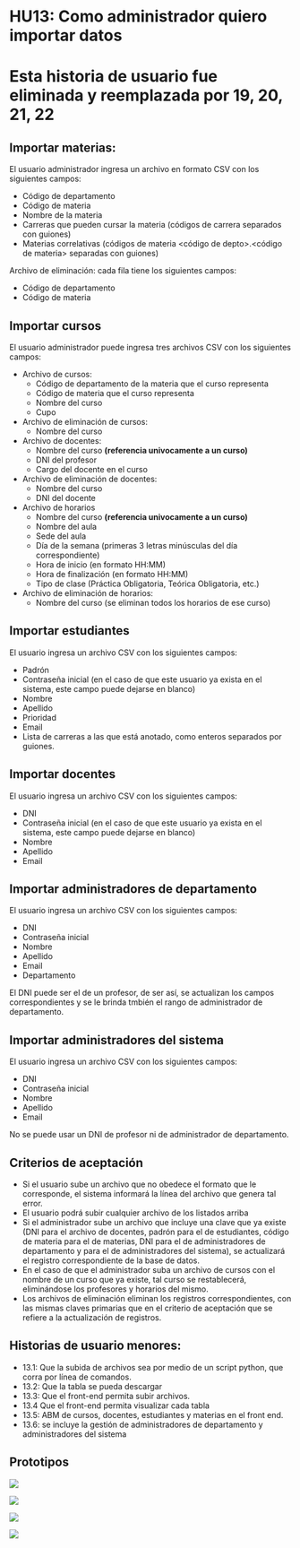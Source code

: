 # HU13: Como administrador quiero importar datos
# Esta historia de usuario fue eliminada y reemplazada por 19, 20, 21, 22


## Importar materias:
El usuario administrador ingresa un archivo en formato CSV con los siguientes campos:
- Código de departamento
- Código de materia
- Nombre de la materia
- Carreras que pueden cursar la materia (códigos de carrera separados con guiones)
- Materias correlativas (códigos de materia <código de depto>.<código de materia> separadas con guiones)

Archivo de eliminación: cada fila tiene los siguientes campos:
- Código de departamento
- Código de materia

## Importar cursos
El usuario administrador puede ingresa tres archivos CSV con los siguientes campos:

- Archivo de cursos:
    - Código de departamento de la materia que el curso representa
    - Código de materia que el curso representa
    - Nombre del curso
    - Cupo
- Archivo de eliminación de cursos:
    - Nombre del curso
- Archivo de docentes:
    - Nombre del curso **(referencia univocamente a un curso)**
    - DNI del profesor
    - Cargo del docente en el curso
- Archivo de eliminación de docentes:
    - Nombre del curso
    - DNI del docente
- Archivo de horarios
    - Nombre del curso **(referencia univocamente a un curso)**
    - Nombre del aula
    - Sede del aula
    - Día de la semana (primeras 3 letras minúsculas del día correspondiente)
    - Hora de inicio (en formato HH:MM)
    - Hora de finalización (en formato HH:MM)
    - Tipo de clase (Práctica Obligatoria, Teórica Obligatoria, etc.)
- Archivo de eliminación de horarios:
    - Nombre del curso (se eliminan todos los horarios de ese curso)

## Importar estudiantes
El usuario ingresa un archivo CSV con los siguientes campos:
- Padrón
- Contraseña inicial (en el caso de que este usuario ya exista en el sistema, este campo puede dejarse en blanco)
- Nombre
- Apellido
- Prioridad
- Email
- Lista de carreras a las que está anotado, como enteros separados por guiones.

## Importar docentes
El usuario ingresa un archivo CSV con los siguientes campos:
- DNI
- Contraseña inicial (en el caso de que este usuario ya exista en el sistema, este campo puede dejarse en blanco)
- Nombre
- Apellido
- Email

## Importar administradores de departamento
El usuario ingresa un archivo CSV con los siguientes campos:
- DNI
- Contraseña inicial
- Nombre
- Apellido
- Email
- Departamento

El DNI puede ser el de un profesor, de ser así, se actualizan los campos correspondientes y se le brinda tmbién el rango de administrador de departamento.

## Importar administradores del sistema
El usuario ingresa un archivo CSV con los siguientes campos:
- DNI
- Contraseña inicial
- Nombre
- Apellido
- Email

No se puede usar un DNI de profesor ni de administrador de departamento.

## Criterios de aceptación
- Si el usuario sube un archivo que no obedece el formato que le corresponde, el sistema informará la línea del archivo que genera tal error.
- El usuario podrá subir cualquier archivo de los listados arriba
- Si el administrador sube un archivo que incluye una clave que ya existe (DNI para el archivo de docentes, padrón para el de estudiantes, código de materia para el de materias, DNI para el de administradores de departamento y para el de administradores del sistema), se actualizará el registro correspondiente de la base de datos.
- En el caso de que el administrador suba un archivo de cursos con el nombre de un curso que ya existe, tal curso se restablecerá, eliminándose los profesores y horarios del mismo.
- Los archivos de eliminación eliminan los registros correspondientes, con las mismas claves primarias que en el criterio de aceptación que se refiere a la actualización de registros.


## Historias de usuario menores:
 - 13.1: Que la subida de archivos sea por medio de un script python, que corra por línea de comandos.
 - 13.2: Que la tabla se pueda descargar
 - 13.3: Que el front-end permita subir archivos.
 - 13.4 Que el front-end permita visualizar cada tabla
 - 13.5: ABM de cursos, docentes, estudiantes y materias en el front end.
 - 13.6: se incluye la gestión de administradores de departamento y administradores del sistema

## Prototipos
![](./prototipos/administrador/importar_cursos.png)

![](./prototipos/administrador/importar_docentes.png)

![](./prototipos/administrador/importar_estudiantes.png)

![](./prototipos/administrador/importar_materias.png)

